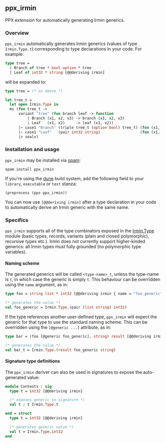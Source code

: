 ## ppx_irmin

PPX extension for automatically generating Irmin generics.

### Overview

`ppx_irmin` automatically generates Irmin generics (values of type `_ Irmin.Type.t`)
corresponding to type declarations in your code. For example:

```ocaml
type tree =
  | Branch of tree * bool option * tree
  | Leaf of int32 * string [@@deriving irmin]
```

will be expanded to:

```ocaml
type tree = (* as above *)

let tree_t =
  let open Irmin.Type in
  mu (fun tree_t ->
      variant "tree" (fun branch leaf -> function
          | Branch (x1, x2, x3) -> branch (x1, x2, x3)
          | Leaf   (x1, x2)     -> leaf (x1, x2))
      |~ case1 "Branch" (triple tree_t (option bool) tree_t) (fun (x1, x2, x3) -> Branch (x1, x2, x3))
      |~ case1 "Leaf"   (pair int32 string)                  (fun (x1, x2) -> Leaf (x1, x2))
      |> sealv)
```

### Installation and usage

`ppx_irmin` may be installed via [opam](https://opam.ocaml.org/):

```
opam install ppx_irmin
```

If you're using the [dune](https://github.com/ocaml/dune) build system, add the following field to
your `library`, `executable` or `test` stanza:

```
(preprocess (pps ppx_irmin))
```

You can now use `[@@deriving irmin]` after a type declaration in your code to automatically derive
an Irmin generic with the same name.


### Specifics

`ppx_irmin` supports all of the type combinators exposed in the
[Irmin.Type](https://docs.mirage.io/irmin/Irmin/Type/index.html) module (basic types, records,
variants (plain and closed polymorphic), recursive types etc.). Irmin does not currently support higher-kinded generics: all Irmin types must fully grounded (no
polymorphic type variables).

#### Naming scheme
The generated generics will be called `<type-name>_t`, unless the type-name is `t`, in which case the
generic is simply `t`. This behaviour can be overridden using the `name` argument, as in:

```ocaml
type foo = string list * int32 [@@deriving irmin { name = "foo_generic" }]

(* generates the value *)
val foo_generic = Irmin.Type.(pair (list string) int32)
```

If the type references another user-defined type, `ppx_irmin` will expect the generic for that type
to use the standard naming scheme. This can be overridden using the `[@generic ...]` attribute, as in:

```ocaml
type bar = (foo [@generic foo_generic], string) result [@@deriving irmin]

(* generates the value *)
val bar_t = Irmin.Type.(result foo_generic string)
```

#### Signature type definitions

The `ppx_irmin` deriver can also be used in signatures to expose the auto-generated value:

```ocaml
module Contents : sig
  type t = int32 [@@deriving irmin]

  (* exposes generic in signature *)
  val t : t Irmin.Type.t

end = struct
  type t = int32 [@@deriving irmin]

  (* generates generic value *)
  val t = Irmin.Type.int32
end
```

